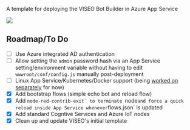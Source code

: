A template for deploying the VISEO Bot Builder in Azure App Service

<a href="https://portal.azure.com/?feature.customportal=false#create/Microsoft.Template/uri/https%3A%2F%2Fraw.githubusercontent.com%2Finsightfulsystems%2Fviseo-botbuilder-webapp%2Fmaster%2Fwebapp.json?v0.0" target="_blank"><img src="http://azuredeploy.net/deploybutton.png"/></a>

## Roadmap/To Do

* [ ] Use Azure integrated AD authentication
* [ ] Allow setting the `admin` password hash via an App Service setting/environment variable without having to edit `wwwroot/conf/config.js` manually post-deployment
* [ ] Linux App Service/Kubernetes/Docker support (being [worked on separately](https://github.com/insightfulsystems/viseo-botbuilder-docker) for now)
* [x] Add bootstrap flows (simple echo bot and reload flow)
* [x] Add `node-red-contrib-exit´ to terminate `node` and force a quick reload inside App Service whenever `flows.json` is updated
* [x] Add standard Cogntive Services and Azure IoT nodes
* [x] Clean up and update VISEO's initial template

